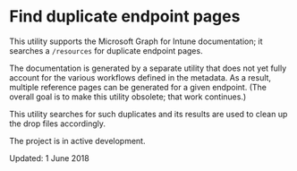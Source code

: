 # Find duplicate endpoint pages

This utility supports the Microsoft Graph for Intune documentation; it searches a `/resources` for duplicate endpoint pages.  

The documentation is generated by a separate utility that does not yet fully account for the various workflows defined in the metadata.  As a result, multiple reference pages can be generated for a given endpoint.  (The overall goal is to make this utility obsolete; that work continues.)

This utility searches for such duplicates and its results are used to clean up the drop files accordingly.

The project is in active development.

Updated: 1 June 2018
